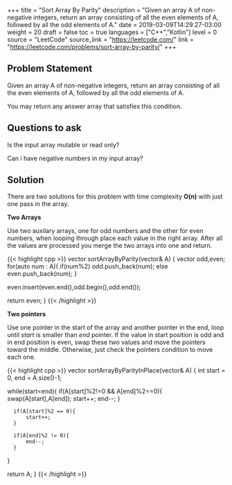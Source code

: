 +++
title = "Sort Array By Parity"
description = "Given an array A of non-negative integers, return an array consisting of all the even elements of A, followed by all the odd elements of A."
date = 2019-03-09T14:29:27-03:00
weight = 20
draft = false
toc = true
languages = ["C++","Kotlin"]
level = 0
source = "LeetCode"
source_link = "https://leetcode.com/"
link = "https://leetcode.com/problems/sort-array-by-parity/"
+++
<h2 class="title is-4"> Problem Statement </h2>

Given an array A of non-negative integers, return an array consisting of all the even elements of A, followed by all the odd elements of A.

You may return any answer array that satisfies this condition.

<h2 class="title is-4"> Questions to ask </h2>

Is the input array mutable or read only?

Can i have negative numbers in my input array?

<h2 class="title is-5"> Solution </h2>

There are two solutions for this problem with time complexity **O(n)** with just one pass in the array.

**Two Arrays**

Use two auxilary arrays, one for odd numbers and the other for even numbers, when looping through place each value in the right array.
After all the values are processed you merge the two arrays into one and return.

{{< highlight cpp >}}
vector<int> sortArrayByParity(vector<int>& A) {
  vector<int> odd,even;
  for(auto num : A){
      if(num%2)
          odd.push_back(num);
      else
          even.push_back(num);
  }

  even.insert(even.end(),odd.begin(),odd.end());

  return even;
}
{{< /highlight >}}


**Two pointers**

Use one pointer in the start of the array and another pointer in the end, loop until *start* is smaller than *end* pointer. If the value
in start position is odd and in end position is even, swap these two values and move the pointers toward the middle. Otherwise, just check
the pointers condition to move each one.

{{< highlight cpp >}}
vector<int> sortArrayByParityInPlace(vector<int>& A) {
  int start = 0, end = A.size()-1;

  while(start<end){
      if(A[start]%2!=0 && A[end]%2==0){
          swap(A[start],A[end]);
          start++;
          end--;
      }

      if(A[start]%2 == 0){
          start++;
      }

      if(A[end]%2 != 0){
          end--;
      }
  }

  return A;
}
{{< /highlight >}}
